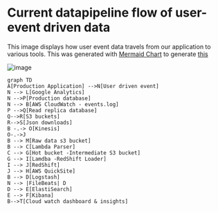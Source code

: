 # Current datapipeline flow of user-event driven data
This image displays how user event data travels from our application to various tools. This was generated with [Mermaid Chart](https://mermaidjs.github.io/) to generate [this](https://mermaidjs.github.io/mermaid-live-editor/#/view/eyJjb2RlIjoiZ3JhcGggVERcbkFbUHJvZHVjdGlvbiBBcHBsaWNhdGlvbl0gLS0-TltVc2VyIGRyaXZlbiBldmVudF1cbk4gLS0-IExbR29vZ2xlIEFuYWx5dGljc11cbk4gLS0-UFtQcm9kdWN0aW9uIGRhdGFiYXNlXVxuUCAtLT5RW1JlYWQgcmVwbGljYSBkYXRhYmFzZV1cblEtLT5SW1MzIGJ1Y2tldHNdXG5SLS0-U1tKc29uIGRvd25sb2Fkc11cbk4gLS0-IEJbQVdTIENsb3VkV2F0Y2ggLSBldmVudHMubG9nXVxuQiAtLi0-IE9bS2luZXNpc11cbk8tLi0-SlxuQiAtLT4gTVtSYXcgZGF0YSBzMyBidWNrZXRdXG5CIC0tPiBDW0xhbWJkYSBQYXJzZXJdXG5DIC0tPiBHW0hvdCBidWNrZXQgLUludGVybWVkaWF0ZSBTMyBidWNrZXRdXG5HIC0tPiBJW0xhbWRiYSAtUmVkU2hpZnQgTG9hZGVyXVxuSSAtLT4gSltSZWRTaGlmdF1cbkogLS0-IEhbQVdTIFF1aWNrU2l0ZV1cbkIgLS0-IERbTG9nc3Rhc2hdXG5EIC0tPiBFW0VsYXN0aVNlYXJjaF1cbkUgLS0-IEZbS2liYW5hXVxuQi0tPlRbQ2xvdWQgd2F0Y2ggZGFzaGJvYXJkICYgaW5zaWdodHNdXG4iLCJtZXJtYWlkIjp7InRoZW1lIjoiZGVmYXVsdCJ9fQ)

![image](https://user-images.githubusercontent.com/5840989/71732020-357f9a00-2e14-11ea-9019-95556012f6d7.png)

```
graph TD
A[Production Application] -->N[User driven event]
N --> L[Google Analytics]
N -->P[Production database]
N --> B[AWS CloudWatch - events.log]
P -->Q[Read replica database]
Q-->R[S3 buckets]
R-->S[Json downloads]
B -.-> O[Kinesis]
O-.->J
B --> M[Raw data s3 bucket]
B --> C[Lambda Parser]
C --> G[Hot bucket -Intermediate S3 bucket]
G --> I[Lamdba -RedShift Loader]
I --> J[RedShift]
J --> H[AWS QuickSite]
B --> D[Logstash]
N --> |FileBeats| D 
D --> E[ElastiSearch]
E --> F[Kibana]
B-->T[Cloud watch dashboard & insights]

```
